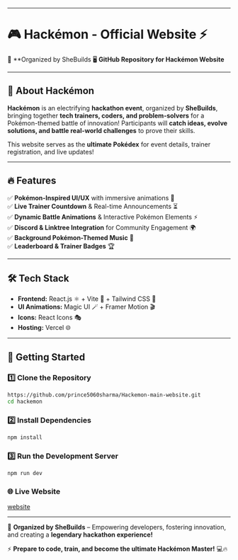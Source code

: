 

---

# 🎮 Hackémon - Official Website ⚡  
📍 **Organized by SheBuilds
🖥️ **GitHub Repository for Hackémon Website**   

---

## 🌟 About Hackémon  
**Hackémon** is an electrifying **hackathon event**, organized by **SheBuilds**, bringing together **tech trainers, coders, and problem-solvers** for a Pokémon-themed battle of innovation! Participants will **catch ideas, evolve solutions, and battle real-world challenges** to prove their skills.  

This website serves as the **ultimate Pokédex** for event details, trainer registration, and live updates!  

---

## 🔥 Features  
✅ **Pokémon-Inspired UI/UX** with immersive animations 🎨  
✅ **Live Trainer Countdown** & Real-time Announcements ⏳  
✅ **Dynamic Battle Animations** & Interactive Pokémon Elements ⚡  
✅ **Discord & Linktree Integration** for Community Engagement 🌍  
✅ **Background Pokémon-Themed Music** 🎵  
✅ **Leaderboard & Trainer Badges** 🏆  

---

## 🛠 Tech Stack  
- **Frontend:** React.js ⚛️ + Vite 🚀 + Tailwind CSS 🎨  
- **UI Animations:** Magic UI 🪄 + Framer Motion 🎬  
- **Icons:** React Icons 🎭  
- **Hosting:** Vercel 🌐  

---

## 🚀 Getting Started  

### 1️⃣ Clone the Repository  
```sh
https://github.com/prince5060sharma/Hackemon-main-website.git
cd hackemon
```

### 2️⃣ Install Dependencies  
```sh
npm install
```

### 3️⃣ Run the Development Server  
```sh
npm run dev
```

### 🌐 Live Website  
[website](https://www.hackemon.dev/)  

---

🔴 **Organized by SheBuilds** – Empowering developers, fostering innovation, and creating a **legendary hackathon experience!**  

⚡ **Prepare to code, train, and become the ultimate Hackémon Master!** 💻🔥
